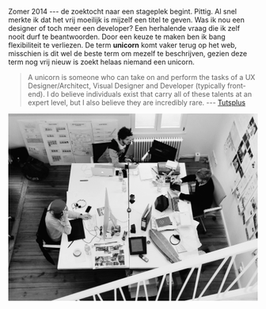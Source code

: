 Zomer 2014 --- de zoektocht naar een stageplek begint. Pittig. Al snel merkte ik dat het vrij moeilijk is mijzelf een titel te geven. Was ik nou een designer of toch meer een developer? Een herhalende vraag die ik zelf nooit durf te beantwoorden. Door een keuze te maken ben ik bang flexibiliteit te verliezen. De term **unicorn** komt vaker terug op het web, misschien is dit wel de beste term om mezelf te beschrijven, gezien deze term nog vrij nieuw is zoekt helaas niemand een unicorn.

> A unicorn is someone who can take on and perform the tasks of a UX Designer/Architect, Visual Designer and Developer (typically front-end). I do believe individuals exist that carry all of these talents at an expert level, but I also believe they are incredibly rare. --- [Tutsplus](http://iambob.im/unicorn)




![MoreSleep office](img/topview.png)
